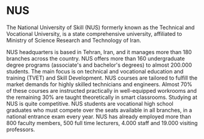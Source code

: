 # NUS
The National University of Skill (NUS)  formerly known as the Technical and Vocational University, is a state comprehensive university, affiliated to Ministry of Science Research and Technology of Iran.

NUS headquarters is based in Tehran, Iran, and it manages more than 180 branches across the country.
NUS offers more than 160 undergraduate degree programs (associate's and bachelor's degrees) to almost 200.000 students. The main focus is on technical and vocational education and training (TVET) and Skill Development. NUS courses are tailored to fulfill the market demands for highly skilled technicians and engineers. Almost 70% of these courses are instructed practically in well-equipped workrooms and the remaining 30% are taught theoretically in smart classrooms.
Studying at NUS is quite competitive. NUS students are vocational high school graduates who must compete over the seats available in all branches, in a national entrance exam every year.
NUS has already employed more than 800 faculty members, 500 full time lecturers, 4.000 staff and 19.000 visiting professors. 


